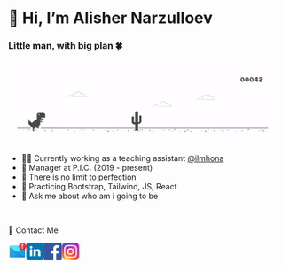<h1>👋 Hi, I’m Alisher Narzulloev</h1>

<h3>Little man, with big plan 🍀</h3>

<a target="_blank" rel="noopener noreferrer" href="https://github.com/AlisherNarzulloev/AlisherNarzulloev/blob/1a251d2d1a0c14e0fe71d8366b14ef97e2356630/files/dino.gif"><img src="https://github.com/AlisherNarzulloev/AlisherNarzulloev/blob/1a251d2d1a0c14e0fe71d8366b14ef97e2356630/files/dino.gif" alt="Bored" title="Bored!" style="max-width: 100%;"></a>

<ul>
  <li>👨‍💼 Currently working as a teaching assistant <a href="https://www.linkedin.com/company/ilmhona/mycompany/">@ilmhona</a></li>
  <li>🏢 Manager at P.I.C. (2019 - present)</li>
  <li>🌱 There is no limit to perfection</li>
  <li>🙌 Practicing Bootstrap, Tailwind, JS, React</li>
  <li>
💬 Ask me about who am i going to be</li>
</ul>
<br>



<p>🙋 Contact Me</p>
<a href="mailto:alishernarzulloev@yandex.com" target="_blank">
  <img align="left" alt="Mail " width="21px" src="https://github.com/AlisherNarzulloev/AlisherNarzulloev/blob/f622018a0931243cf494b9053b87acc2a0cbd23d/files/mail.png" style="width: 2rem">
</a>
<a href="https://www.linkedin.com/in/alishernarzulloev/" target="_blank">
  <img align="left" alt="Alisher Narzulloev Linkdin" width="2rem" src="https://github.com/AlisherNarzulloev/AlisherNarzulloev/blob/f622018a0931243cf494b9053b87acc2a0cbd23d/files/linkedin.svg" style="width: 2rem;">
</a> 
<a href="https://www.facebook.com/narzulloev.alisher" target="_blank">
  <img align="left" alt="Alisher Narzulloev Facebook" width="21px" src="https://github.com/AlisherNarzulloev/AlisherNarzulloev/blob/f622018a0931243cf494b9053b87acc2a0cbd23d/files/facebook.svg" style="width: 2rem;">
</a> 
<a href="https://www.instagram.com/av1xon/" target=”_blank”>
  <img align="left" alt="Alisher Narzulloev Facebook" width="21px" src="https://github.com/AlisherNarzulloev/AlisherNarzulloev/blob/1a251d2d1a0c14e0fe71d8366b14ef97e2356630/files/instagram.svg" style="width: 2rem;">
</a> 

<!---
AlisherNarzulloev/AlisherNarzulloev is a ✨ special ✨ repository because its `README.md` (this file) appears on your GitHub profile.
You can click the Preview link to take a look at your changes.
--->
